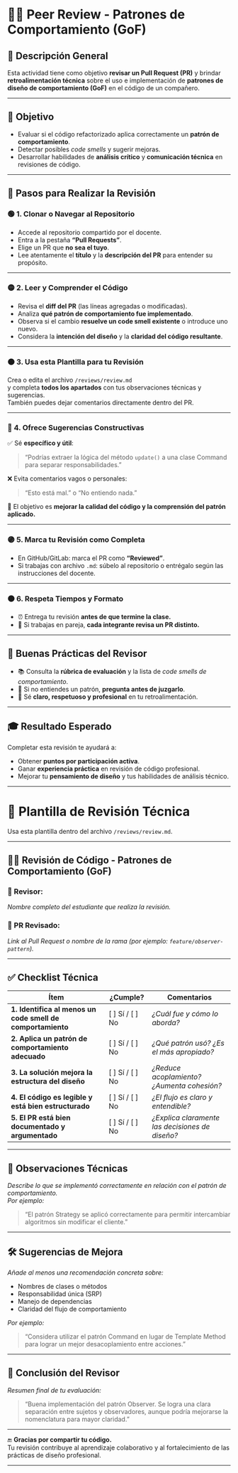 # 🧑‍💻 Peer Review - Patrones de Comportamiento (GoF)

## 📘 Descripción General

Esta actividad tiene como objetivo **revisar un Pull Request (PR)** y brindar **retroalimentación técnica** sobre el uso e implementación de **patrones de diseño de comportamiento (GoF)** en el código de un compañero.

---

## 🎯 Objetivo

- Evaluar si el código refactorizado aplica correctamente un **patrón de comportamiento**.  
- Detectar posibles *code smells* y sugerir mejoras.  
- Desarrollar habilidades de **análisis crítico** y **comunicación técnica** en revisiones de código.

---

## 🧭 Pasos para Realizar la Revisión

### 🟢 1. Clonar o Navegar al Repositorio

- Accede al repositorio compartido por el docente.  
- Entra a la pestaña **“Pull Requests”**.  
- Elige un PR que **no sea el tuyo**.  
- Lee atentamente el **título** y la **descripción del PR** para entender su propósito.

---

### 🟡 2. Leer y Comprender el Código

- Revisa el **diff del PR** (las líneas agregadas o modificadas).  
- Analiza **qué patrón de comportamiento fue implementado**.  
- Observa si el cambio **resuelve un code smell existente** o introduce uno nuevo.  
- Considera la **intención del diseño** y la **claridad del código resultante**.

---

### 🟠 3. Usa esta Plantilla para tu Revisión

Crea o edita el archivo `/reviews/review.md`  
y completa **todos los apartados** con tus observaciones técnicas y sugerencias.  
También puedes dejar comentarios directamente dentro del PR.

---

### 🔵 4. Ofrece Sugerencias Constructivas

✅ Sé **específico y útil**:

> “Podrías extraer la lógica del método `update()` a una clase Command para separar responsabilidades.”

❌ Evita comentarios vagos o personales:

> “Esto está mal.” o “No entiendo nada.”

🎯 El objetivo es **mejorar la calidad del código y la comprensión del patrón aplicado.**

---

### 🟣 5. Marca tu Revisión como Completa

- En GitHub/GitLab: marca el PR como **“Reviewed”**.  
- Si trabajas con archivo `.md`: súbelo al repositorio o entrégalo según las instrucciones del docente.

---

### 🟤 6. Respeta Tiempos y Formato

- ⏰ Entrega tu revisión **antes de que termine la clase.**  
- 👥 Si trabajas en pareja, **cada integrante revisa un PR distinto.**

---

## 🧠 Buenas Prácticas del Revisor

- 📚 Consulta la **rúbrica de evaluación** y la lista de *code smells de comportamiento*.  
- 🙋 Si no entiendes un patrón, **pregunta antes de juzgarlo**.  
- 🤝 Sé **claro, respetuoso y profesional** en tu retroalimentación.  

---

## 🎓 Resultado Esperado

Completar esta revisión te ayudará a:

- Obtener **puntos por participación activa**.  
- Ganar **experiencia práctica** en revisión de código profesional.  
- Mejorar tu **pensamiento de diseño** y tus habilidades de análisis técnico.

---

# 🧩 Plantilla de Revisión Técnica

Usa esta plantilla dentro del archivo `/reviews/review.md`.

---

## 🧑‍💻 Revisión de Código - Patrones de Comportamiento (GoF)

### 👤 Revisor:
_Nombre completo del estudiante que realiza la revisión._

### 📌 PR Revisado:
_Link al Pull Request o nombre de la rama (por ejemplo: `feature/observer-pattern`)._

---

## ✅ Checklist Técnica

| Ítem | ¿Cumple? | Comentarios |
|------|-----------|-------------|
| **1. Identifica al menos un code smell de comportamiento** | [ ] Sí / [ ] No | _¿Cuál fue y cómo lo aborda?_ |
| **2. Aplica un patrón de comportamiento adecuado** | [ ] Sí / [ ] No | _¿Qué patrón usó? ¿Es el más apropiado?_ |
| **3. La solución mejora la estructura del diseño** | [ ] Sí / [ ] No | _¿Reduce acoplamiento? ¿Aumenta cohesión?_ |
| **4. El código es legible y está bien estructurado** | [ ] Sí / [ ] No | _¿El flujo es claro y entendible?_ |
| **5. El PR está bien documentado y argumentado** | [ ] Sí / [ ] No | _¿Explica claramente las decisiones de diseño?_ |

---

## 🧠 Observaciones Técnicas

_Describe lo que se implementó correctamente en relación con el patrón de comportamiento._  
_Por ejemplo:_  
> “El patrón Strategy se aplicó correctamente para permitir intercambiar algoritmos sin modificar el cliente.”

---

## 🛠️ Sugerencias de Mejora

_Añade al menos una recomendación concreta sobre:_  
- Nombres de clases o métodos  
- Responsabilidad única (SRP)  
- Manejo de dependencias  
- Claridad del flujo de comportamiento  

_Por ejemplo:_  
> “Considera utilizar el patrón Command en lugar de Template Method para lograr un mejor desacoplamiento entre acciones.”

---

## 🎯 Conclusión del Revisor

_Resumen final de tu evaluación:_

> “Buena implementación del patrón Observer. Se logra una clara separación entre sujetos y observadores, aunque podría mejorarse la nomenclatura para mayor claridad.”

---

🔚 **Gracias por compartir tu código.**  
Tu revisión contribuye al aprendizaje colaborativo y al fortalecimiento de las prácticas de diseño profesional.

---
